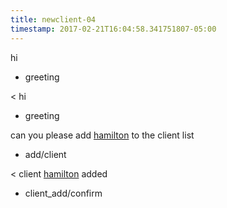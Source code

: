 ```yaml
---
title: newclient-04
timestamp: 2017-02-21T16:04:58.341751807-05:00
---
```


hi
* greeting

< hi
* greeting

can you please add [hamilton](company_name) to the client list
* add/client

< client [hamilton](company_name) added
* client_add/confirm
